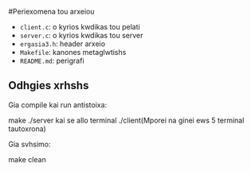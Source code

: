 #Periexomena tou arxeiou

- `client.c`: o kyrios kwdikas tou pelati
- `server.c`: o kyrios kwdikas tou server
- `ergasia3.h`: header arxeio
- `Makefile`: kanones metaglwtishs
- `README.md`: perigrafi 
## Odhgies xrhshs

Gia compile kai run antistoixa:

make
./server kai se allo terminal ./client(Mporei na ginei ews 5 terminal tautoxrona)

Gia svhsimo:

make clean